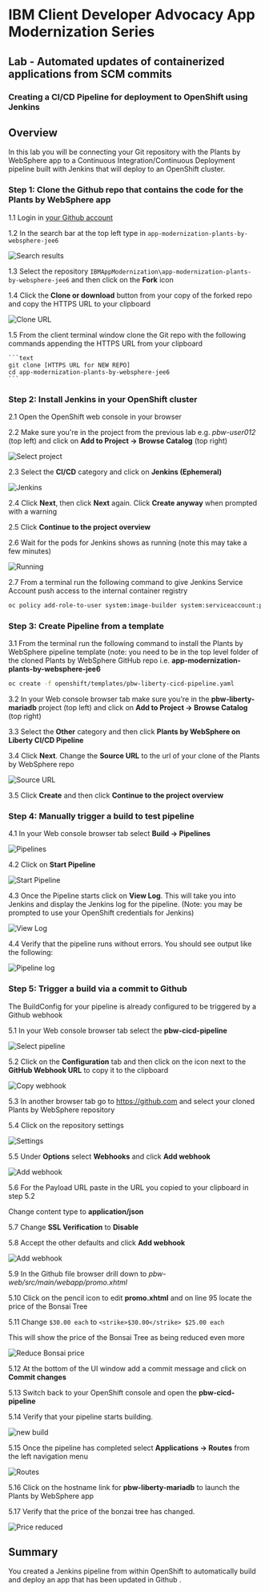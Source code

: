 # IBM Client Developer Advocacy App Modernization Series

## Lab - Automated updates of containerized applications from SCM commits

### Creating a CI/CD Pipeline for deployment to OpenShift  using Jenkins

## Overview

In this lab you will  be connecting your Git repository with the Plants by WebSphere app to a Continuous Integration/Continuous Deployment pipeline built with Jenkins that will deploy to an OpenShift cluster.

### Step 1: Clone the Github repo that contains the code for the Plants by WebSphere app

1.1  Login in [your Github account](https://github.com)

1.2  In the search bar at the top left type in `app-modernization-plants-by-websphere-jee6`

   ![Search results](images/ss0.png)

1.3  Select the repository `IBMAppModernization\app-modernization-plants-by-websphere-jee6` and then click on the **Fork** icon

1.4  Click the **Clone or download** button from your copy of the forked repo and copy the HTTPS URL to your clipboard

   ![Clone URL](images/ss00.png)

1.5  From the client terminal window clone the Git repo  with  the following commands  appending the HTTPS URL from your clipboard

    ```text
    git clone [HTTPS URL for NEW REPO]
    cd app-modernization-plants-by-websphere-jee6
    ```

### Step 2: Install Jenkins in your OpenShift cluster

2.1 Open the OpenShift web console in your browser

2.2 Make sure you're in the project from the previous lab e.g. *pbw-user012*  (top left) and click on **Add to Project -> Browse Catalog** (top right)

   ![Select project](images/ss8.png)

2.3 Select the **CI/CD** category and click on **Jenkins (Ephemeral)**

   ![Jenkins](images/ss1.png)

2.4 Click **Next**, then click **Next** again. Click **Create anyway** when prompted with a warning

2.5 Click **Continue to the project overview**

2.6 Wait for the pods for Jenkins shows as running (note this may take a few minutes)

   ![Running](images/ss2.png)

2.7 From a terminal run the following command to give Jenkins Service Account push access to the internal container registry

   ```bash
   oc policy add-role-to-user system:image-builder system:serviceaccount:pbw-liberty-mariadb:jenkins
   ```
### Step 3: Create Pipeline from a template

3.1  From the terminal run the following command to install the Plants by WebSphere pipeline template (note: you need to be in the top level folder of the cloned  Plants by WebSphere GitHub repo i.e. **app-modernization-plants-by-websphere-jee6**

   ```bash
   oc create -f openshift/templates/pbw-liberty-cicd-pipeline.yaml
   ```
3.2 In your Web console browser tab make sure you're in the **pbw-liberty-mariadb** project (top left) and click on **Add to Project -> Browse Catalog** (top right)

3.3 Select the **Other** category and then click **Plants by WebSphere on Liberty CI/CD Pipeline**

3.4 Click **Next**. Change the **Source URL** to the url of your clone of the Plants by WebSphere repo

   ![Source URL](images/ss3.png)

3.5 Click **Create** and then click **Continue to the project overview**

### Step 4: Manually trigger a build to test pipeline

4.1 In your Web console browser tab select **Build -> Pipelines**

  ![Pipelines](images/ss4.png)

4.2 Click on **Start Pipeline**

  ![Start Pipeline](images/ss5.png)

4.3 Once the Pipeline starts click on **View Log**. This will take you into Jenkins and display the Jenkins log for the pipeline. (Note: you may be prompted to use your OpenShift credentials for Jenkins)

   ![View Log](images/ss6.png)

4.4 Verify that the pipeline runs without errors. You should see output like the following:

   ![Pipeline log](images/ss7.png)

### Step 5: Trigger a build via a commit to Github

The BuildConfig for your pipeline is  already configured to be triggered by a Github webhook

5.1 In your Web console browser tab select the **pbw-cicd-pipeline**

  ![Select pipeline](images/ss9.png)

5.2 Click on the **Configuration** tab and then click on the icon next to the **GitHub Webhook URL** to copy it to the clipboard

  ![Copy webhook](images/ss10.png)

5.3 In another browser tab go to https://github.com and select your cloned Plants by WebSphere repository

5.4  Click on the repository settings

   ![Settings](images/ss11.png)

5.5 Under **Options** select **Webhooks** and click **Add webhook**

   ![Add webhook](images/ss12.png)

5.6  For the Payload URL paste in the URL you copied to your clipboard in step 5.2

Change content type to **application/json**

5.7 Change **SSL Verification** to **Disable**

5.8  Accept the other defaults and click **Add webhook**

   ![Add webhook](images/ss13.png)

5.9 In the Github file browser drill down to *pbw-web/src/main/webapp/promo.xhtml*

5.10  Click on the pencil icon to edit **promo.xhtml**  and on line 95 locate the price of the Bonsai Tree

5.11  Change  `$30.00 each` to `<strike>$30.00</strike> $25.00 each`

   This will show the price of the Bonsai Tree as being reduced even more

   ![Reduce Bonsai price](images/ss14.png)

5.12 At the bottom of the UI window add a commit message and click on **Commit changes**

5.13 Switch back to your OpenShift console and open the **pbw-cicd-pipeline**

5.14 Verify that your pipeline  starts building.

   ![new build](images/ss15.png)

5.15 Once the pipeline has completed select **Applications -> Routes** from  the left navigation menu

   ![Routes](images/ss16.png)

5.16 Click on the hostname link for **pbw-liberty-mariadb** to launch the Plants by WebSphere app

5.17 Verify that the price of the bonzai tree has changed.

  ![Price reduced](images/ss17.png)

## Summary

You created a Jenkins pipeline from within OpenShift to automatically build and deploy an app that has been updated in Github .

